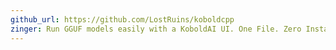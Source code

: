 ```yaml
---
github_url: https://github.com/LostRuins/koboldcpp
zinger: Run GGUF models easily with a KoboldAI UI. One File. Zero Install.
---
```


